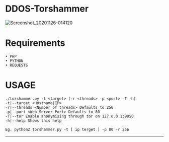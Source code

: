 # DDOS-Torshammer
![Screenshot_20201126-014120](https://user-images.githubusercontent.com/74349842/100269602-6404e700-2f89-11eb-8328-36ab5ed91726.png)

# __Requirements__
```
• PHP
• PYTHON
• REQUESTS
```

# USAGE
```
./torshammer.py -t <target> [-r <threads> -p <port> -T -h]
-t|--target <Hostname|IP>
-r|--threads <Number of threads> Defaults to 256
-p|--port <Web Server Port> Defaults to 80
-T|--tor Enable anonymising through tor on 127.0.0.1:9050
-h|--help Shows this help

Eg. python2 torshammer.py -t [ ip terget ] -p 80 -r 256
```
---------------------------------------------------------------------------
